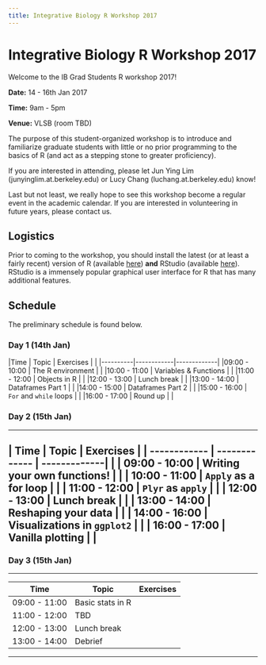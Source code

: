 ```yaml
---
title: Integrative Biology R Workshop 2017
---
```


# Integrative Biology R Workshop 2017

Welcome to the IB Grad Students R workshop 2017!

**Date:** 14 - 16th Jan 2017

**Time:** 9am - 5pm 

**Venue:** VLSB (room TBD) 

The purpose of this student-organized workshop is to introduce and familiarize graduate students with little or no prior programming to the basics of R (and act as a stepping stone to greater proficiency).

If you are interested in attending, please let Jun Ying Lim (junyinglim.at.berkeley.edu) or Lucy Chang (luchang.at.berkeley.edu) know!

Last but not least, we really hope to see this workshop become a regular event in the academic calendar. If you are interested in volunteering in future years, please contact us.

## Logistics
Prior to coming to the workshop, you should install the latest (or at least a fairly recent) version of R (available [here](https://cran.r-project.org/)) **and** RStudio (available [here](https://www.rstudio.com/products/rstudio/download/)). RStudio is a immensely popular graphical user interface for R that has many additional features.


## Schedule
The preliminary schedule is found below.

### Day 1 (14th Jan)
|Time | Topic | Exercises | |
|----------|------------|-------------|
|09:00 - 10:00 | The R environment | |
|10:00 - 11:00 | Variables & Functions | |
|11:00 - 12:00 | Objects in R | |
|12:00 - 13:00 | Lunch break | |
|13:00 - 14:00 | Dataframes Part 1 | |
|14:00 - 15:00 | Dataframes Part 2 | |
|15:00 - 16:00 | `For` and `while` loops | |
|16:00 - 17:00 | Round up | |

### Day 2 (15th Jan)
---
| Time | Topic | Exercises |
| ------------ | ------------- | -------------| |
| 09:00 - 10:00 | Writing your own functions! | |
| 10:00 - 11:00 | `Apply` as a for loop | |
| 11:00 - 12:00 | `Plyr` as `apply` | |
| 12:00 - 13:00 | Lunch break | |
| 13:00 - 14:00 | Reshaping your data | |
| 14:00 - 16:00 | Visualizations in `ggplot2` | |
| 16:00 - 17:00 | Vanilla plotting | |
---

### Day 3 (15th Jan)
---
| Time | Topic | Exercises |
| ------------ | ------------- | ------------- |
| 09:00 - 11:00 | Basic stats in R |  |
| 11:00 - 12:00 | TBD | |
| 12:00 - 13:00 | Lunch break | |
| 13:00 - 14:00 | Debrief | |
---
